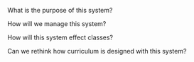 What is the purpose of this system?

How will we manage this system?

How will this system effect classes?

Can we rethink how curriculum is designed with this system?
